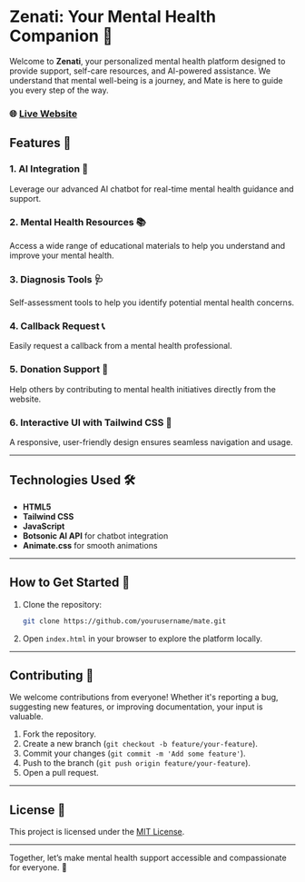 
# Zenati: Your Mental Health Companion 🌿

Welcome to **Zenati**, your personalized mental health platform designed to provide support, self-care resources, and AI-powered assistance. We understand that mental well-being is a journey, and Mate is here to guide you every step of the way. 

### 🌐 [Live Website](https://mate.netlify.app/)

## Features 🚀

### 1. **AI Integration** 🤖  
Leverage our advanced AI chatbot for real-time mental health guidance and support.

### 2. **Mental Health Resources** 📚  
Access a wide range of educational materials to help you understand and improve your mental health.

### 3. **Diagnosis Tools** 🩺  
Self-assessment tools to help you identify potential mental health concerns.

### 4. **Callback Request** 📞  
Easily request a callback from a mental health professional.

### 5. **Donation Support** 💝  
Help others by contributing to mental health initiatives directly from the website.

### 6. **Interactive UI with Tailwind CSS** 🎨  
A responsive, user-friendly design ensures seamless navigation and usage.

---

## Technologies Used 🛠️

- **HTML5**
- **Tailwind CSS**
- **JavaScript**
- **Botsonic AI API** for chatbot integration
- **Animate.css** for smooth animations

---

## How to Get Started 🏁

1. Clone the repository:
   ```bash
   git clone https://github.com/yourusername/mate.git
   ```

2. Open `index.html` in your browser to explore the platform locally.

---

## Contributing 🤝

We welcome contributions from everyone! Whether it's reporting a bug, suggesting new features, or improving documentation, your input is valuable.

1. Fork the repository.
2. Create a new branch (`git checkout -b feature/your-feature`).
3. Commit your changes (`git commit -m 'Add some feature'`).
4. Push to the branch (`git push origin feature/your-feature`).
5. Open a pull request.

---

## License 📄

This project is licensed under the [MIT License](LICENSE).

---

Together, let’s make mental health support accessible and compassionate for everyone. 💚



